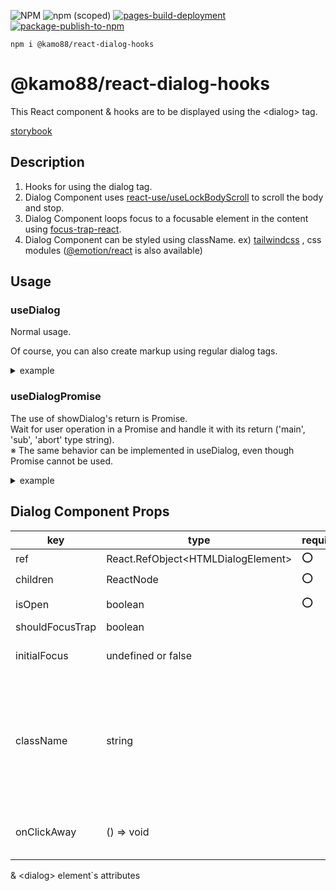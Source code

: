 ![NPM](https://img.shields.io/npm/l/%40kamo88%2Freact-dialog-hooks)
![npm (scoped)](https://img.shields.io/npm/v/%40kamo88/react-dialog-hooks)
[![pages-build-deployment](https://github.com/kamo88/react-dialog/actions/workflows/pages/pages-build-deployment/badge.svg?branch=main)](https://github.com/kamo88/react-dialog/actions/workflows/pages/pages-build-deployment)
[![package-publish-to-npm](https://github.com/kamo88/react-dialog/actions/workflows/publish.yml/badge.svg?branch=main)](https://github.com/kamo88/react-dialog/actions/workflows/publish.yml)

```
npm i @kamo88/react-dialog-hooks
```

# @kamo88/react-dialog-hooks

This React component & hooks are to be displayed using the \<dialog\> tag.

[storybook](https://kamo88.github.io/react-dialog-hooks/)

## Description

1. Hooks for using the dialog tag.
2. Dialog Component uses [react-use/useLockBodyScroll](https://github.com/streamich/react-use/blob/master/docs/useLockBodyScroll.md) to scroll the body and stop.
3. Dialog Component loops focus to a focusable element in the content using [focus-trap-react](https://github.com/focus-trap/focus-trap-react#readme).
4. Dialog Component can be styled using className. ex) [tailwindcss](https://tailwindcss.com/) , css modules ([@emotion/react](https://www.npmjs.com/package/@emotion/react) is also available)

## Usage

### useDialog

Normal usage.

Of course, you can also create markup using regular dialog tags.

<details>

<summary>example</summary>

```tsx
import { Dialog, useDialog } from '@kamo88/react-dialog-hooks';

const ShowDialogComponent = () => {
  const { ref, isOpen, showDialog, closeDialog } = useDialog();

  return (
    <>
      <button type="button" onClick={showDialog}>
        showDialog
      </button>
      <Dialog ref={ref} isOpen={isOpen} onClickAway={closeDialog}>
        <div>
          <div>header</div>
          <div>main</div>
          <div>
            footer
            <button type="button" onClick={closeDialog}>
              closeDialog
            </button>
          </div>
        </div>
      </Dialog>
    </>
  );
};
```

</details>

### useDialogPromise

The use of showDialog's return is Promise.<br>
Wait for user operation in a Promise and handle it with its return ('main', 'sub', 'abort' type string).<br>
※ The same behavior can be implemented in useDialog, even though Promise cannot be used.

<details>

<summary>example</summary>

```tsx
import { useCallback } from 'react';
import {
  Dialog,
  useDialogPromise,
  DialogResponse,
} from '@kamo88/react-dialog-hooks';

const ShowPromiseDialogComponent = () => {
  const {
    ref,
    isOpen,
    showDialog,
    closeDialogMain,
    closeDialogSub,
    closeDialogAbort,
  } = useDialogPromise();

  const handleShowDialog = useCallback(async () => {
    const dialogRes = await showDialog();

    if (dialogRes === DialogResponse.main) {
      // main processing ex) primary button\`s action
      return;
    }

    if (dialogRes === DialogResponse.sub) {
      // sub processing ex) secondary button\`s action
      return;
    }

    if (dialogRes === DialogResponse.abort) {
      // abort processing ex) click away\`s action & Dialog\`s unmount
    }
  }, [showDialog]);

  return (
    <>
      <button type="button" onClick={handleShowDialog}>
        showDialog
      </button>
      <Dialog ref={ref} isOpen={isOpen} onClickAway={closeDialogAbort}>
        <div>
          <div>header</div>
          <div>main</div>
          <div>
            footer
            <button type="button" onClick={closeDialogMain}>
              closeDialog main
            </button>
            <button type="button" onClick={closeDialogSub}>
              closeDialog sub
            </button>
          </div>
        </div>
      </Dialog>
    </>
  );
};
```

</details>

## Dialog Component Props

| key             | type                                 | required | default   | description                                                                                                                                             |
| --------------- | ------------------------------------ | -------- | --------- | ------------------------------------------------------------------------------------------------------------------------------------------------------- |
| ref             | React.RefObject\<HTMLDialogElement\> | ⭕       |           | dialog ref                                                                                                                                              |
| children        | ReactNode                            | ⭕       |           | dialog contents                                                                                                                                         |
| isOpen          | boolean                              | ⭕       |           | dialog open state                                                                                                                                       |
| shouldFocusTrap | boolean                              |          | true      |                                                                                                                                                         |
| initialFocus    | undefined or false                   |          | undefined | This is based on the [focus-trap-react](https://github.com/focus-trap/focus-trap-react#readme) property.                                                |
| className       | string                               |          |           | This is \<dialog\> element\`s className.<br> Please use CSS framework. ex) tailwindcss. <br> As a side note, you can also use css props (@emotion/css). |
| onClickAway     | () => void                           |          |           | Event when backdrop in Dialog is clicked.                                                                                                               |

& \<dialog\> element\`s attributes
